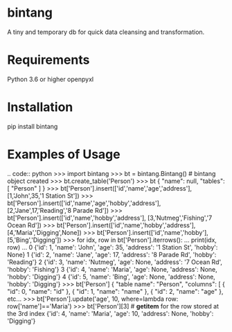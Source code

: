 # bintang
A tiny and temporary db for quick data cleansing and transformation.

# Requirements
Python 3.6 or higher
openpyxl

# Installation
pip install bintang

# Examples of Usage
.. code:: python
  \>\>\> import bintang
  \>\>\> bt = bintang.Bintang() # bintang object created
  \>\>\> bt.create_table('Person')
  \>\>\> bt
  {
    "name": null,
    "tables": [
      "Person"
    ]
  }
  \>\>\> bt['Person'].insert(['id','name','age','address'], [1,'John',35,'1 Station St'])
  \>\>\> bt['Person'].insert(['id','name','age','hobby','address'], [2,'Jane',17,'Reading','8 Parade Rd'])
  \>\>\> bt['Person'].insert(['id','name','hobby','address'], [3,'Nutmeg','Fishing','7 Ocean Rd'])
  \>\>\> bt['Person'].insert(['id','name','hobby','address'], [4,'Maria','Digging',None])
  \>\>\> bt['Person'].insert(['id','name','hobby'], [5,'Bing','Digging'])
  \>\>\> for idx, row in bt['Person'].iterrows():
  ...     print(idx, row)
  ...
  0 {'id': 1, 'name': 'John', 'age': 35, 'address': '1 Station St', 'hobby': None}
  1 {'id': 2, 'name': 'Jane', 'age': 17, 'address': '8 Parade Rd', 'hobby': 'Reading'}
  2 {'id': 3, 'name': 'Nutmeg', 'age': None, 'address': '7 Ocean Rd', 'hobby': 'Fishing'}
  3 {'id': 4, 'name': 'Maria', 'age': None, 'address': None, 'hobby': 'Digging'}
  4 {'id': 5, 'name': 'Bing', 'age': None, 'address': None, 'hobby': 'Digging'}
  \>\>\> bt['Person']
  {
    "table name": "Person",
    "columns": [
      {
        "id": 0,
        "name": "id"
      },
      {
        "id": 1,
        "name": "name"
      },
      {
        "id": 2,
        "name": "age"
      },
      etc...
  \>\>\> bt['Person'].update('age', 10, where=lambda row: row['name']=='Maria')
  \>\>\> bt['Person'][3] # __getitem__ for the row stored at the 3rd index
  {'id': 4, 'name': 'Maria', 'age': 10, 'address': None, 'hobby': 'Digging'}
